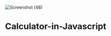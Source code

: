 ![Screenshot (48)](https://user-images.githubusercontent.com/30326503/85842811-2d3b6280-b798-11ea-876e-31ee9da8de93.png)






# Calculator-in-Javascript

